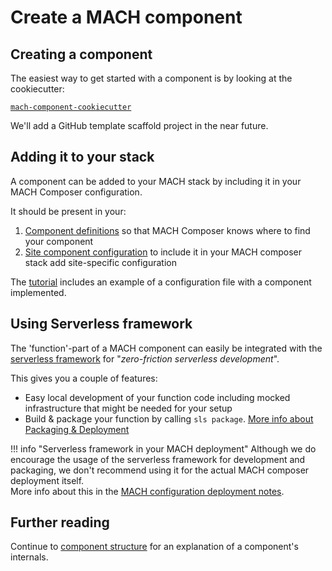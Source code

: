 # Create a MACH component

## Creating a component

The easiest way to get started with a component is by looking at the cookiecutter:

[`mach-component-cookiecutter`](https://github.com/labd/mach-component-cookiecutter)

We'll add a GitHub template scaffold project in the near future.

## Adding it to your stack

A component can be added to your MACH stack by including it in your MACH
Composer configuration.

It should be present in your:

1. [Component definitions](../../reference/syntax/components.md) so that MACH
   Composer knows where to find your component
2. [Site component configuration](../../reference/syntax/sites.md#components) to
    include it in your MACH composer stack add site-specific configuration

The [tutorial](../../tutorial/aws/step-6-create-mach-stack.md) includes an
example of a configuration file with a component implemented.

## Using Serverless framework

The 'function'-part of a MACH component can easily be integrated with the
[serverless framework](https://www.serverless.com) for "*zero-friction serverless development*".

This gives you a couple of features:

- Easy local development of your function code including mocked infrastructure
  that might be needed for your setup
- Build & package your function by calling `sls package`.
  [More info about Packaging & Deployment](../../topics/deployment/components.md##using-serverless)

!!! info "Serverless framework in your MACH deployment"
    Although we do encourage the usage of the serverless framework for
    development and packaging, we don't recommend using it for the actual
    MACH composer deployment itself.<br>
    More info about this in the [MACH configuration deployment notes](../../topics/deployment/config/components.md#serverless-framework).

## Further reading

Continue to [component structure](../../reference/components/structure.md) for
an explanation of a component's internals.
